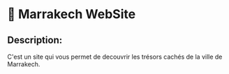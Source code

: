 # 🏮 Marrakech WebSite 

## Description:

C'est un site qui vous permet de decouvrir les trésors cachés de la ville de Marrakech.

